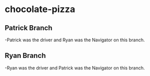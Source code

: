 # chocolate-pizza
## Patrick Branch
-Patrick was the driver and Ryan was the Navigator on this branch.
## Ryan Branch
-Ryan was the driver and Patrick was the Navigator on this branch.
